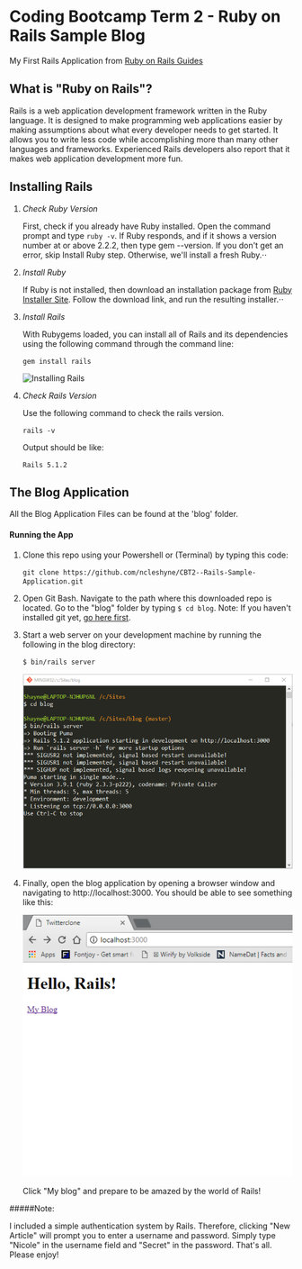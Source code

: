 # Coding Bootcamp Term 2 - Ruby on Rails Sample Blog

My First Rails Application from [Ruby on Rails Guides](http://guides.rubyonrails.org/getting_started.html)

What is "Ruby on Rails"?
------------------------
Rails is a web application development framework written in the Ruby language. It is designed to make programming web applications easier by making assumptions about what every developer needs to get started. It allows you to write less code while accomplishing more than many other languages and frameworks. Experienced Rails developers also report that it makes web application development more fun.

Installing Rails
----------------
1. *Check Ruby Version*

   First, check if you already have Ruby installed. Open the command prompt and type `ruby -v`. 
   If Ruby responds, and if it shows a version number at or above 2.2.2, then type gem --version. If you don't get an error, skip Install    Ruby step. Otherwise, we'll install a fresh Ruby.⋅⋅
2. *Install Ruby*

   If Ruby is not installed, then download an installation package from [Ruby Installer Site](https://www.ruby-lang.org/en/downloads/).      Follow the download link, and run the resulting installer.⋅⋅
3. *Install Rails*

   With Rubygems loaded, you can install all of Rails and its dependencies using the following command through the command line:
   ```
   gem install rails
   ```
   ![Installing Rails](https://www.tutorialspoint.com/ruby-on-rails/images/gem_install.jpg "Rails Installation")
4. *Check Rails Version*
   
   Use the following command to check the rails version.
   ```
   rails -v
   ```
   Output should be like:
   ```
   Rails 5.1.2
   ```
The Blog Application
--------------------
All the Blog Application Files can be found at the 'blog' folder.
#### Running the App
1. Clone this repo using your Powershell or (Terminal) by typing this code:
   ```
   git clone https://github.com/ncleshyne/CBT2--Rails-Sample-Application.git
   ```
2. Open Git Bash. Navigate to the path where this downloaded repo is located. Go to the "blog" folder by typing
   `$ cd blog`.
   Note: If you haven't installed git yet, [go here first](https://git-scm.com/book/en/v2/Getting-Started-Installing-Git).
3. Start a web server on your development machine by running the following in the blog directory:
   ```
   $ bin/rails server
   ```
   ![Rails Server](images/server.png "Rails Server")
4. Finally, open the blog application by opening a browser window and navigating to http://localhost:3000.
   You should be able to see something like this:
   
   ![Local Host](images/local.png "Local Host")
   
   Click "My blog" and prepare to be amazed by the world of Rails! 

#####Note:

   I included a simple authentication system by Rails. Therefore, clicking "New Article" will prompt you to enter a username and          password. Simply type "Nicole" in the username field and "Secret" in the password. That's all. Please enjoy!

